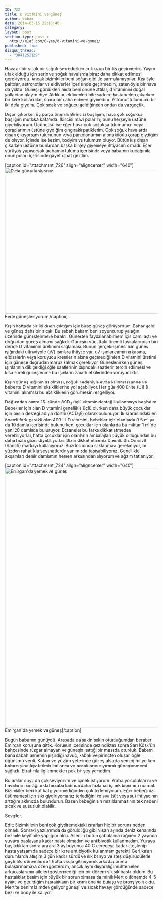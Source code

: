 ```yaml
---
ID: 722
title: D vitamini ve güneş
author: babam
date: 2014-03-15 22:18:40
category:
layout: post
section-type: post >
  http://e1a5.com/0-yas/d-vitamini-ve-gunes/
published: true
disqus_thread:
  - "3841252129"
---
```

Havalar bir sıcak bir soğuk seyrederken çok uzun bir kış geçirmedik. Yaşım ufak olduğu için serin ve soğuk havalarda biraz daha dikkat edilmesi gerekiyordu. Ancak bizimkiler beni soğan gibi de sarmalamıyorlar. Kışı öyle paltolar, astronotlar ve eldivenler içerisinde geçirmedim, zaten öyle bir hava da yoktu. Güneşi gördükleri anda beni önüne attılar, d vitaminini doğal yollardan alayım diye. Aldıkları eldivenleri bile sadece hastaneden çıkarken bir kere kullandılar, sonra bir daha eldiven giymedim. Astronot tulumumu bir iki defa giydim. Çok sıcak ve boğucu geldiğinden ondan da vazgeçtik.

Dışarı çıkarken üç parça önemli: Birincisi başlığım, hava çok soğuksa başlığım mutlaka kafamda. İkincisi mavi polarım; bunu herşeyin üstüne giyebiliyorum. Üçüncüsü ise eğer hava çok soğuksa tulumumun veya çoraplarımın üstüne giydiğim çıngıraklı patiklerim. Çok soğuk havalarda dışarı çıkıyorsam tulumunun veya pantolonumun altına kilotlu çorap giydiğim de oluyor. İçimde ise bezim, bodyim ve tulumum oluyor. Bütün kış dışarı çıkarken üstüme bunlardan başka birşey giyemeye ihtiyacım olmadı. Eğer yürüyüş yapıyorsak arabamın tulumu içerisinde veya babamın kucağında onun poları içerisinde gayet rahat gezdim.

[caption id="attachment_726" align="aligncenter" width="640"]<a href="http://e1a5.com/wp-content/uploads/2014/03/evde_gunesleniyorum.jpg"><img class="wp-image-726 size-full" src="http://e1a5.com/wp-content/uploads/2014/03/evde_gunesleniyorum.jpg" alt="Evde güneşleniyorum" width="640" height="480" /></a> Evde güneşleniyorum[/caption]

Kışın haftada bir iki dışarı çıktığım için biraz güneş görüyordum. Bahar geldi ve güneş daha bir sıcak. Bu sabah babam beni soyundurup yatağın üzerinde güneşlenmeye bıraktı. Güneşten faydalanabilmem için camı açtı ve doğrudan güneş almamı sağladı. Güneşin vücuttaki önemli faydalarından biri deride D vitaminin üretimini sağlaması. Bunun gerçekleşmesi için güneş ışığındaki ultraviyole (uV) ışınlara ihtiyaç var. uV ışınlar camın arkasına, elbiselerin veya koruyucu kremlerin altına geçmediğinden D vitamini üretimi için güneşe doğrudan maruz kalmak gerekiyor. Güneşlenirken güneş ışınlarının dik geldiği öğle saatlerinin dışındaki saatlerin tercih edilmesi ve kısa süreli güneşlenme bu ışınların zararlı etkilerinden koruyacaktır.

Kışın güneş ışığının az olması, soğuk nedeniyle evde kalınması anne ve bebekte D vitamini eksikliklerine yol açabiliyor. Her gün 400 ünite (UI) D vitamini alınması bu eksikliklerin görülmesini engelliyor.

Doğumdan sonra 15. günde ACD<sub>3 </sub>üçlü vitamin desteği kullanmaya başladım. Bebekler için olan D vitamini genellikle üçlü olurken daha büyük çocuklar için besin desteği adıyla dörtlü (ACD<sub>3</sub>E) olarak bulunuyor. İkisi arasındaki en önemli fark gerekli olan 400 UI D vitamini, bebekler için olanlarda 0.5 ml ya da 10 damla içerisinde bulunurken, çocuklar için olanlarda bu miktar 1 ml'de yani 20 damlada bulunuyor. Eczaneler bu farka dikkat etmeden verebiliyorlar, hatta çocuklar için olanların ambalajları büyük olduğundan bu daha fazla gider diyebiliyorlar! Sizin dikkat etmeniz önemli. Biz Omnivit (Sanofi) markayı kullanıyoruz. Buzdolabında saklanması gerekmiyor, bu yüzden rahatlıkla seyahatlerde yanımızda taşıyabiliyoruz. Genellikle akşamları demir damlamın hemen arkasından alıyorum ve ağzım tatlanıyor.

[caption id="attachment_724" align="aligncenter" width="640"]<a href="http://e1a5.com/wp-content/uploads/2014/03/emirganda_yemek_gunes.jpg"><img class="wp-image-724 size-full" src="http://e1a5.com/wp-content/uploads/2014/03/emirganda_yemek_gunes.jpg" alt="Emirgan'da yemek ve güneş" width="640" height="853" /></a> Emirgan'da yemek ve güneş[/caption]

Bugün babamın günüydü. Arabada da sakin sakin oturduğumdan beraber Emirgan korusuna gittik. Korunun içerisinde gezindikten sonra Sarı Köşk'ün bahçesinde rüzgar almayan ve güneşin ısıttığı bir masada oturduk. Babam bana sabah annemin pişirdiği havuç, kabak ve pirinçten oluşan öğle öğünümü verdi. Kafam ve yüzüm yeterince güneş alsa da yemeğimi yerken babam yine kıyafetimin kollarımı ve bacaklarını sıyırarak güneşlenmemi sağladı. Etrafımla ilgilenmekten pek bir şey yemedim.

Bu aralar suyu da çok seviyorum ve içmek istiyorum. Araba yolculuklarını ve havaların ısındığını da hesaba katınca daha fazla su içmek istemem normal. Bizimkiler beni kat kat giydirmediğinden çok terlemiyorum. Eğer bebeğinizi üşümemesi için sıkı giydiriyorsanız terlediğini ve sıvı (süt veya su) ihtiyacının arttığını aklınızda bulundurun. Bazen bebeğinizin mızıldanmasının tek nedeni sıcak ve susuzluk olabilir.

Sevgiler.

Edit: Bizimkilerin beni çok giydiremekteki ısrarları hiç bir soruna neden olmadı. Sonraki yazılarımda da görüldüğü gibi Nisan ayında deniz kenarında bezimle keyif bile yaptığım oldu. Ailemin bütün çabalarına rağmen 2 yaşında yuvaya başlayana kadar hasta olmadım ve antibiyotik kullanmadım. Yuvaya başladıktan sonra ara ara 3 ay boyunca 40 C dereceye kadar ateşlenip hasta yatsam da sadece bir kere antibiyotik kullanmam gerekti. Geri kalan durumlarda ateşim 3 gün kadar sürdü ve ılık banyo ve ateş düşürücülerle geçti. Bu dönemlerde 1 hafta okula gitmeyerek arkadaşlarıma bulaştırmamaya özen gösterdim, ancak aynı duyarlılığı muhtemelen arkadaşlarımın aileleri göstermediği için bir dönem sık sık hasta oldum. Bu hastalıklar benim için büyük bir sorun olmasa da minik Mert o dönemde 4-5 aylıktı ve getirdiğim hastalıkların bir kısmı ona da bulaştı ve bronşiyolit oldu. Mert'te benim izimden geliyor güneşli ve sıcak havayı gördüğünde sadece bezi ve body ile kalıyor.

&nbsp;
